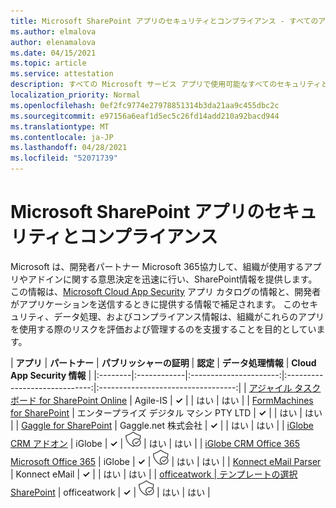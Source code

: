```yaml
---
title: Microsoft SharePoint アプリのセキュリティとコンプライアンス - すべてのアプリ
ms.author: elmalova
author: elenamalova
ms.date: 04/15/2021
ms.topic: article
ms.service: attestation
description: すべての Microsoft サービス アプリで使用可能なすべてのセキュリティとコンプライアンスSharePoint情報。
localization_priority: Normal
ms.openlocfilehash: 0ef2fc9774e27978851314b3da21aa9c455dbc2c
ms.sourcegitcommit: e97156a6eaf1d5ec5c26fd14add210a92bacd944
ms.translationtype: MT
ms.contentlocale: ja-JP
ms.lasthandoff: 04/28/2021
ms.locfileid: "52071739"
---
```

# <a name="microsoft-sharepoint-app-security-and-compliance"></a>Microsoft SharePoint アプリのセキュリティとコンプライアンス

Microsoft は、開発者パートナー Microsoft 365協力して、組織が使用するアプリやアドインに関する意思決定を迅速に行い、SharePoint情報を提供します。 この情報は、[Microsoft Cloud App Security](https://www.microsoft.com/en-us/enterprise-mobility-security/cloud-app-security) アプリ カタログの情報と、開発者がアプリケーションを送信するときに提供する情報で補足されます。 このセキュリティ、データ処理、およびコンプライアンス情報は、組織がこれらのアプリを使用する際のリスクを評価および管理するのを支援することを目的としています。

| **アプリ** | **パートナー** | **パブリッシャーの証明** | **認定** | **データ処理情報** | **Cloud App Security 情報** |
|:--------|:------------|:----------------------:|:-----------------------------:|:----------------------------------:|
| [アジャイル タスク ボード for SharePoint Online](./agile-is-task-board-for-sharepoint-online.md) | Agile-IS | **✓** |  | はい | はい |
| [FormMachines for SharePoint](./enterprise-digital-machines-pty-ltd-formmachines-for-sharepoint.md) | エンタープライズ デジタル マシン PTY LTD | **✓** |  | はい | はい |
| [Gaggle for SharePoint](./gagglenet-inc-gaggle-for-sharepoint.md) | Gaggle.net 株式会社 | **✓** |  | はい | はい |
| [iGlobe CRM アドオン](./iglobe-crm-add-ons.md) | iGlobe | **✓** | <img alt="Certified application badge" src="../media/certified-badge.png" height="25" width="25" /> | はい | はい |
| [iGlobe CRM Office 365 Microsoft Office 365](./iglobe-crm-office-365-for-microsoft.md) | iGlobe | **✓** | <img alt="Certified application badge" src="../media/certified-badge.png" height="25" width="25" /> | はい | はい |
| [Konnect eMail Parser](./konnect-email-parser.md) | Konnect eMail | **✓** |  | はい | はい |
| [officeatwork | テンプレートの選択SharePoint](./officeatwork-officeatworktemplate-chooser-for-sharepoint.md) | officeatwork | **✓** | <img alt="Certified application badge" src="../media/certified-badge.png" height="25" width="25" /> | はい | はい |
